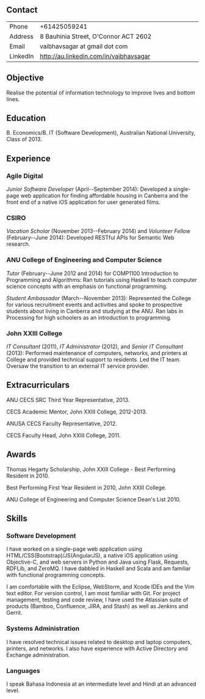 Contact
-------

<table>
<colgroup>
<col width="11%" />
<col width="88%" />
</colgroup>
<tbody>
<tr class="odd">
<td align="left">Phone</td>
<td align="left">+61425059241</td>
</tr>
<tr class="even">
<td align="left">Address</td>
<td align="left">8 Bauhinia Street, O'Connor ACT 2602</td>
</tr>
<tr class="odd">
<td align="left">Email</td>
<td align="left"><script type="text/javascript">
<!--
h='&#x67;&#x6d;&#x61;&#x69;&#108;&#46;&#x63;&#x6f;&#x6d;';a='&#64;';n='&#118;&#x61;&#x69;&#98;&#104;&#x61;&#118;&#x73;&#x61;&#x67;&#x61;&#114;';e=n+a+h;
document.write('<a h'+'ref'+'="ma'+'ilto'+':'+e+'">'+e+'<\/'+'a'+'>');
// -->
</script><noscript>&#118;&#x61;&#x69;&#98;&#104;&#x61;&#118;&#x73;&#x61;&#x67;&#x61;&#114;&#32;&#x61;&#116;&#32;&#x67;&#x6d;&#x61;&#x69;&#108;&#32;&#100;&#x6f;&#116;&#32;&#x63;&#x6f;&#x6d;</noscript></td>
</tr>
<tr class="even">
<td align="left">LinkedIn</td>
<td align="left"><a href="http://au.linkedin.com/in/vaibhavsagar">http://au.linkedin.com/in/vaibhavsagar</a></td>
</tr>
</tbody>
</table>

Objective
---------

Realise the potential of information technology to improve lives and bottom lines.

Education
---------

B. Economics/B. IT (Software Development), Australian National University, Class of 2013.

Experience
----------

### Agile Digital

*Junior Software Developer* (April--September 2014): Developed a single-page web application for finding affordable housing in Canberra and the front end of a native iOS application for user generated films.

### CSIRO

*Vacation Scholar* (November 2013--February 2014) and *Volunteer Fellow* (February--June 2014): Developed RESTful APIs for Semantic Web research.

### ANU College of Engineering and Computer Science

*Tutor* (February--June 2012 and 2014) for COMP1100 Introduction to Programming and Algorithms: Ran tutorials using Haskell to teach computer science concepts with an emphasis on functional programming.

*Student Ambassador* (March--November 2013): Represented the College for various recruitment events and activities and spoke to prospective students about living in Canberra and studying at the ANU. Ran labs in Processing for high schoolers as an introduction to programming.

### John XXIII College

*IT Consultant* (2011), *IT Administrator* (2012), and *Senior IT Consultant* (2013): Performed maintenance of computers, networks, and printers at College and provided technical support to residents. Led the IT team. Oversaw the transition to an external IT service provider.

Extracurriculars
----------------

ANU CECS SRC Third Year Representative, 2013.

CECS Academic Mentor, John XXIII College, 2012-2013.

ANUSA CECS Faculty Representative, 2012.

CECS Faculty Head, John XXIII College, 2011.

Awards
------

Thomas Hegarty Scholarship, John XXIII College - Best Performing Resident in 2010.

Best Performing First Year Resident in 2010, John XXIII College.

ANU College of Engineering and Computer Science Dean's List 2010.

Skills
------

### Software Development

I have worked on a single-page web application using HTML/CSS(Bootstrap)/JS(AngularJS), a native iOS application using Objective-C, and web servers in Python and Java using Flask, Requests, RDFLib, and ZeroMQ. I have dabbled in Haskell and Scala and am familiar with functional programming concepts.

I am comfortable with the Eclipse, WebStorm, and Xcode IDEs and the Vim text editor. For version control, I am most familiar with Git. For project management, testing and code review, I have used the Atlassian suite of products (Bamboo, Confluence, JIRA, and Stash) as well as Jenkins and Gerrit.

### Systems Administration

I have resolved technical issues related to desktop and laptop computers, printers, and networks. I also have experience with Active Directory and Exchange administration.

### Languages

I speak Bahasa Indonesia at an intermediate level and Hindi at an advanced level.

